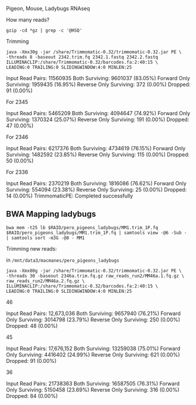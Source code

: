 Pigeon, Mouse, Ladybugs RNAseq

How many reads?

	gzip -cd *gz | grep -c '@HSQ'
	
Trimming


	java -Xmx30g -jar /share/Trimmomatic-0.32/trimmomatic-0.32.jar PE \
	-threads 8 -baseout 2342.trim.fq 2342.1.fastq 2342.2.fastq ILLUMINACLIP:/share/Trimmomatic-0.32/barcodes.fa:2:40:15 \
	LEADING:0 TRAILING:0 SLIDINGWINDOW:4:0 MINLEN:25
	
Input Read Pairs: 11560935 Both Surviving: 9601037 (83.05%) Forward Only Surviving: 1959435 (16.95%) Reverse Only Surviving: 372 (0.00%) Dropped: 91 (0.00%)

For 2345

Input Read Pairs: 5465209 Both Surviving: 4094647 (74.92%) Forward Only Surviving: 1370324 (25.07%) Reverse Only Surviving: 191 (0.00%) Dropped: 47 (0.00%)

For 2346

Input Read Pairs: 6217376 Both Surviving: 4734619 (76.15%) Forward Only Surviving: 1482592 (23.85%) Reverse Only Surviving: 115 (0.00%) Dropped: 50 (0.00%)

For 2336

Input Read Pairs: 2370219 Both Surviving: 1816086 (76.62%) Forward Only Surviving: 554094 (23.38%) Reverse Only Surviving: 25 (0.00%) Dropped: 14 (0.00%)
TrimmomaticPE: Completed successfully

BWA Mapping ladybugs
-

	bwa mem -t25 lb $RAID/pero_pigeons_ladybugs/MM1.trim_1P.fq $RAID/pero_pigeons_ladybugs/MM1.trim_1P.fq | samtools view -@6 -Sub - | samtools sort -m3G -@8 - MM1

Trimming new reads:

in `/mnt/data3/macmanes/pero_pigeons_ladybugs`

	java -Xmx80g -jar /share/Trimmomatic-0.32/trimmomatic-0.32.jar PE \
	-threads 30 -baseout 2346a.trim.fq.gz raw_reads_run2/MM46a.1.fq.gz \
	raw_reads_run2/MM46a.2.fq.gz \
	ILLUMINACLIP:/share/Trimmomatic-0.32/barcodes.fa:2:40:15 \
	LEADING:0 TRAILING:0 SLIDINGWINDOW:4:0 MINLEN:25
	
46

Input Read Pairs: 12,673,036 Both Surviving: 9657940 (76.21%) Forward Only Surviving: 3014798 (23.79%) Reverse Only Surviving: 250 (0.00%) Dropped: 48 (0.00%)


45

Input Read Pairs: 17,676,152 Both Surviving: 13259038 (75.01%) Forward Only Surviving: 4416402 (24.99%) Reverse Only Surviving: 621 (0.00%) Dropped: 91 (0.00%)

36

Input Read Pairs: 21738363 Both Surviving: 16587505 (76.31%) Forward Only Surviving: 5150458 (23.69%) Reverse Only Surviving: 316 (0.00%) Dropped: 84 (0.00%)


